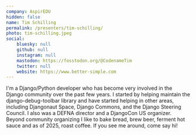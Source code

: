 ```yaml
---
company: AspirEDU
hidden: false
name: Tim Schilling
permalink: /presenters/tim-schilling/
photo: tim-schilling.jpeg
social:
    bluesky: null
    github: null
    instagram: null
    mastodon: https://fosstodon.org/@CodenameTim
    twitter: null
    website: https://www.better-simple.com
---
```


I'm a Django/Python developer who has become very involved in the Django community over the past few years. I started by helping maintain the django-debug-toolbar library and have started helping in other areas, including Djangonaut Space, Django Commons, and the Django Steering Council. I also was a DEFNA director and a DjangoCon US organizer. Beyond community organizing I like to bake bread, brew beer, ferment hot sauce and as of 2025, roast coffee. If you see me around, come say hi!
